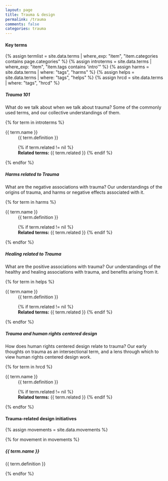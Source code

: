 ```yaml
---
layout: page
title: Trauma & design
permalink: /trauma
comments: false
categories: trauma
---
```


<div class="row justify-content-between">
<div class="col-md-8 pr-5">

<h4 id="terms">Key terms</h4>

{% assign termlist = site.data.terms | where_exp: "item", "item.categories contains page.categories" %}
{% assign introterms = site.data.terms | where_exp: "item", "item.tags contains 'intro'" %}
{% assign harms = site.data.terms | where: "tags", "harms" %}
{% assign helps = site.data.terms | where: "tags", "helps" %}
{% assign hrcd = site.data.terms | where: "tags", "hrcd" %}


<h5 id="101">Trauma 101</h5>
<p>What do we talk about when we talk about trauma? Some of the commonly used terms, and our collective understandings of them.</p>

{% for term in introterms %}

<dl>
  <dt>{{ term.name }}</dt>
  <dd>{{ term.definition }}

  {% if term.related != nil %}<br>
  <strong>Related terms:</strong> {{ term.related }}
  {% endif %}
  </dd>
</dl>

{% endfor %}

<h5 id="harms">Harms related to Trauma</h5>
<p>What are the negative associations with trauma? Our understandings of the origins of trauma, and harms or negative effects associated with it.</p>

{% for term in harms %}

<dl>
  <dt>{{ term.name }}</dt>
  <dd>{{ term.definition }}

  {% if term.related != nil %}<br>
  <strong>Related terms:</strong> {{ term.related }}
  {% endif %}
  </dd>
</dl>

{% endfor %}

<h5 id="harms">Healing related to Trauma</h5>
<p>What are the positive associations with trauma? Our understandings of the healthy and healing associations with trauma, and benefits arising from it.</p>

{% for term in helps %}

<dl>
  <dt>{{ term.name }}</dt>
  <dd>{{ term.definition }}

  {% if term.related != nil %}<br>
  <strong>Related terms:</strong> {{ term.related }}
  {% endif %}
  </dd>
</dl>

{% endfor %}

<h5 id="hrcd">Trauma and human rights centered design</h5>
<p>How does human rights centered design relate to trauma? Our early thoughts on trauma as an intersectional term, and a lens through which to view human rights centered design work.</p>

{% for term in hrcd %}

<dl>
  <dt>{{ term.name }}</dt>
  <dd>{{ term.definition }}

  {% if term.related != nil %}<br>
  <strong>Related terms:</strong> {{ term.related }}
  {% endif %}
  </dd>
</dl>

{% endfor %}


<h4 id="init">Trauma-related design initiatives</h4>

{% assign movements = site.data.movements %}

{% for movement in movements %}

  <h5 >{{ term.name }}</h5>
  <p >{{ term.definition }}</p>

{% endfor %}

</div>

</div>
